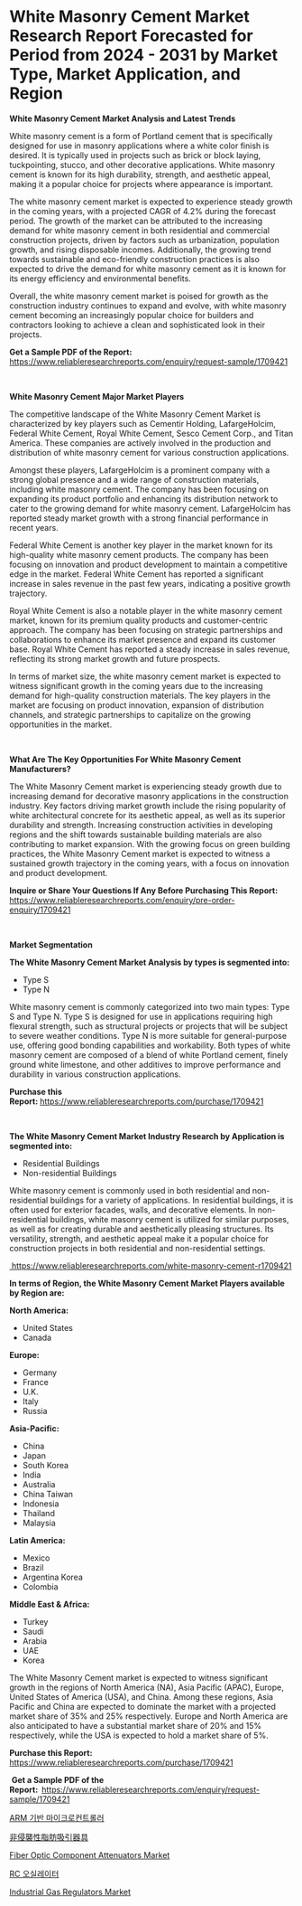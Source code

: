 <p><h1>White Masonry Cement Market Research Report Forecasted for Period from 2024 -  2031 by Market Type, Market Application, and Region</h1></p><p><strong>White Masonry Cement Market Analysis and Latest Trends</strong></p>
<p><p>White masonry cement is a form of Portland cement that is specifically designed for use in masonry applications where a white color finish is desired. It is typically used in projects such as brick or block laying, tuckpointing, stucco, and other decorative applications. White masonry cement is known for its high durability, strength, and aesthetic appeal, making it a popular choice for projects where appearance is important.</p><p>The white masonry cement market is expected to experience steady growth in the coming years, with a projected CAGR of 4.2% during the forecast period. The growth of the market can be attributed to the increasing demand for white masonry cement in both residential and commercial construction projects, driven by factors such as urbanization, population growth, and rising disposable incomes. Additionally, the growing trend towards sustainable and eco-friendly construction practices is also expected to drive the demand for white masonry cement as it is known for its energy efficiency and environmental benefits.</p><p>Overall, the white masonry cement market is poised for growth as the construction industry continues to expand and evolve, with white masonry cement becoming an increasingly popular choice for builders and contractors looking to achieve a clean and sophisticated look in their projects.</p></p>
<p><strong>Get a Sample PDF of the Report:&nbsp;</strong> <a href="https://www.reliableresearchreports.com/enquiry/request-sample/1709421">https://www.reliableresearchreports.com/enquiry/request-sample/1709421</a></p>
<p>&nbsp;</p>
<p><strong>White Masonry Cement Major Market Players</strong></p>
<p><p>The competitive landscape of the White Masonry Cement Market is characterized by key players such as Cementir Holding, LafargeHolcim, Federal White Cement, Royal White Cement, Sesco Cement Corp., and Titan America. These companies are actively involved in the production and distribution of white masonry cement for various construction applications.</p><p>Amongst these players, LafargeHolcim is a prominent company with a strong global presence and a wide range of construction materials, including white masonry cement. The company has been focusing on expanding its product portfolio and enhancing its distribution network to cater to the growing demand for white masonry cement. LafargeHolcim has reported steady market growth with a strong financial performance in recent years.</p><p>Federal White Cement is another key player in the market known for its high-quality white masonry cement products. The company has been focusing on innovation and product development to maintain a competitive edge in the market. Federal White Cement has reported a significant increase in sales revenue in the past few years, indicating a positive growth trajectory.</p><p>Royal White Cement is also a notable player in the white masonry cement market, known for its premium quality products and customer-centric approach. The company has been focusing on strategic partnerships and collaborations to enhance its market presence and expand its customer base. Royal White Cement has reported a steady increase in sales revenue, reflecting its strong market growth and future prospects.</p><p>In terms of market size, the white masonry cement market is expected to witness significant growth in the coming years due to the increasing demand for high-quality construction materials. The key players in the market are focusing on product innovation, expansion of distribution channels, and strategic partnerships to capitalize on the growing opportunities in the market.</p></p>
<p>&nbsp;</p>
<p><strong>What Are The Key Opportunities For White Masonry Cement Manufacturers?</strong></p>
<p><p>The White Masonry Cement market is experiencing steady growth due to increasing demand for decorative masonry applications in the construction industry. Key factors driving market growth include the rising popularity of white architectural concrete for its aesthetic appeal, as well as its superior durability and strength. Increasing construction activities in developing regions and the shift towards sustainable building materials are also contributing to market expansion. With the growing focus on green building practices, the White Masonry Cement market is expected to witness a sustained growth trajectory in the coming years, with a focus on innovation and product development.</p></p>
<p><strong>Inquire or Share Your Questions If Any Before Purchasing This Report:</strong> <a href="https://www.reliableresearchreports.com/enquiry/pre-order-enquiry/1709421">https://www.reliableresearchreports.com/enquiry/pre-order-enquiry/1709421</a></p>
<p>&nbsp;</p>
<p><strong>Market Segmentation</strong></p>
<p><strong>The White Masonry Cement Market Analysis by types is segmented into:</strong></p>
<p><ul><li>Type S</li><li>Type N</li></ul></p>
<p><p>White masonry cement is commonly categorized into two main types: Type S and Type N. Type S is designed for use in applications requiring high flexural strength, such as structural projects or projects that will be subject to severe weather conditions. Type N is more suitable for general-purpose use, offering good bonding capabilities and workability. Both types of white masonry cement are composed of a blend of white Portland cement, finely ground white limestone, and other additives to improve performance and durability in various construction applications.</p></p>
<p><strong>Purchase this Report:&nbsp;</strong><a href="https://www.reliableresearchreports.com/purchase/1709421">https://www.reliableresearchreports.com/purchase/1709421</a></p>
<p>&nbsp;</p>
<p><strong>The White Masonry Cement Market Industry Research by Application is segmented into:</strong></p>
<p><ul><li>Residential Buildings</li><li>Non-residential Buildings</li></ul></p>
<p><p>White masonry cement is commonly used in both residential and non-residential buildings for a variety of applications. In residential buildings, it is often used for exterior facades, walls, and decorative elements. In non-residential buildings, white masonry cement is utilized for similar purposes, as well as for creating durable and aesthetically pleasing structures. Its versatility, strength, and aesthetic appeal make it a popular choice for construction projects in both residential and non-residential settings.</p></p>
<p><a href="https://www.reliableresearchreports.com/white-masonry-cement-r1709421">&nbsp;https://www.reliableresearchreports.com/white-masonry-cement-r1709421</a></p>
<p><strong>In terms of Region, the White Masonry Cement Market Players available by Region are:</strong></p>
<p>
    <p> <strong> North America: </strong>
        <ul>
            <li>United States</li>
            <li>Canada</li>
        </ul>
        </p> 
    <p> <strong> Europe: </strong>
        <ul>
            <li>Germany</li>
            <li>France</li>
            <li>U.K.</li>
            <li>Italy</li>
            <li>Russia</li>
        </ul>
        </p> 
    <p> <strong> Asia-Pacific: </strong>
        <ul>
            <li>China</li>
            <li>Japan</li>
            <li>South Korea</li>
            <li>India</li>
            <li>Australia</li>
            <li>China Taiwan</li>
            <li>Indonesia</li>
            <li>Thailand</li>
            <li>Malaysia</li>
        </ul>
        </p> 
    <p> <strong> Latin America: </strong>
        <ul>
            <li>Mexico</li>
            <li>Brazil</li>
            <li>Argentina Korea</li>
            <li>Colombia</li>
        </ul>
        </p> 
    <p> <strong> Middle East & Africa: </strong>
        <ul>
            <li>Turkey</li>
            <li>Saudi</li>
            <li>Arabia</li>
            <li>UAE</li>
            <li>Korea</li>
        </ul>
    </p>
    </p>
<p><p>The White Masonry Cement market is expected to witness significant growth in the regions of North America (NA), Asia Pacific (APAC), Europe, United States of America (USA), and China. Among these regions, Asia Pacific and China are expected to dominate the market with a projected market share of 35% and 25% respectively. Europe and North America are also anticipated to have a substantial market share of 20% and 15% respectively, while the USA is expected to hold a market share of 5%.</p></p>
<p><strong>Purchase this Report: </strong><a href="https://www.reliableresearchreports.com/purchase/1709421">https://www.reliableresearchreports.com/purchase/1709421</a></p>
<p>&nbsp;<strong>Get a Sample PDF of the Report:&nbsp;&nbsp;</strong><a href="https://www.reliableresearchreports.com/enquiry/request-sample/1709421">https://www.reliableresearchreports.com/enquiry/request-sample/1709421</a></p>
<p><strong></strong></p>
<p><p><a href="https://github.com/bunxhcci35271755/Market-Research-Report-List-2/blob/main/5794851123285.md">ARM 기반 마이크로컨트롤러</a></p><p><a href="https://github.com/TysonKub/Market-Research-Report-List-1/blob/main/3218852125937.md">非侵襲性脂肪吸引器具</a></p><p><a href="https://github.com/shotows/Market-Research-Report-List-3/blob/main/fiber-optic-component-attenuators-market.md">Fiber Optic Component Attenuators Market</a></p><p><a href="https://github.com/fredrickeglers/Market-Research-Report-List-2/blob/main/3497447123286.md">RC 오실레이터</a></p><p><a href="https://github.com/Sinjinluong3e0awx2m195k76/Market-Research-Report-List-2/blob/main/industrial-gas-regulators-market.md">Industrial Gas Regulators Market</a></p></p>